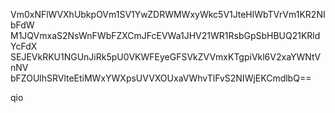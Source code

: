 Vm0xNFlWVXhUbkpOVm1SV1YwZDRWMWxyWkc5V1JteHlWbTVrVm1KR2NIbFdW
M1JQVmxaS2NsWnFWbFZXCmJFcEVWa1JHV21WR1RsbGpSbHBUQ21KRldYcFdX
SEJEVkRKU1NGUnJiRk5pU0VKWFEyeGFSVkZVVmxKTgpiVkl6V2xaYWNtVnNV
bFZOUlhSRVlteEtiMWxYWXpsUVVXOUxaVWhvTlFvS2NIWjEKCmdlbQ==

qio